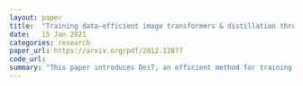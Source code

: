 ```yaml
---
layout: paper
title:  "Training data-efficient image transformers & distillation through attention"
date:   15 Jan 2021
categories: research
paper_url: https://arxiv.org/pdf/2012.12877
code_url: 
summary: "This paper introduces DeiT, an efficient method for training vision transformers. The authors present a unique teacher-student strategy for transformers, leveraging a distillation token for efficient learning from a convolutional network teacher. This method achieves performance on par with convolutional networks, with up to 85.2% accuracy on ImageNet, and demonstrates effective transferability to other tasks."
---
```


